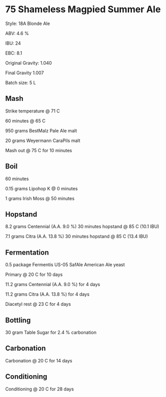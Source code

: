 # 75 Shameless Magpied Summer Ale

Style: 18A Blonde Ale

ABV: 4.6 %

IBU: 24

EBC: 8.1

Original Gravity: 1.040

Final Gravity 1.007

Batch size: 5 L

## Mash

Strike temperature @ 71 C

60 minutes @ 65 C

950 grams BestMalz Pale Ale malt

20 grams Weyermann CaraPils malt

Mash out @ 75 C for 10 minutes

## Boil

60 minutes

0.15 grams Lipohop K @ 0 minutes

1 grams Irish Moss @ 50 minutes

## Hopstand

8.2 grams Centennial (A.A. 9.0 %) 30 minutes hopstand @ 85 C (10.1 IBU)

7.1 grams Citra (A.A. 13.8 %) 30 minutes hopstand @ 85 C (13.4 IBU)

## Fermentation

0.5 package Fermentis US-05 SafAle American Ale yeast

Primary @ 20 C for 10 days

11.2 grams Centennial (A.A. 9.0 %) for 4 days

11.2 grams Citra (A.A. 13.8 %) for 4 days

Diacetyl rest @ 23 C for 4 days

## Bottling

30 gram Table Sugar for 2.4 % carbonation

## Carbonation

Carbonation @ 20 C for 14 days

## Conditioning

Conditioning @ 20 C for 28 days
